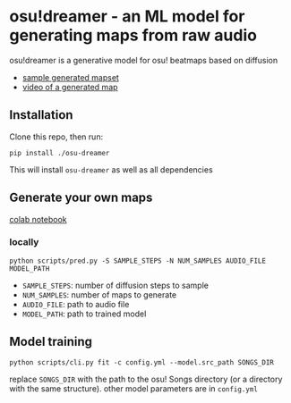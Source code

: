 # osu!dreamer - an ML model for generating maps from raw audio

osu!dreamer is a generative model for osu! beatmaps based on diffusion

- [sample generated mapset](https://osu.ppy.sh/beatmapsets/1888586#osu/3889513)
- [video of a generated map](https://streamable.com/ijp1jj)

## Installation

Clone this repo, then run:

```
pip install ./osu-dreamer
```

This will install `osu-dreamer` as well as all dependencies

## Generate your own maps

[colab notebook](https://colab.research.google.com/drive/1Th6v5OOrY5vcTWvIH3NKZsuj_RMnAEM5?usp=sharing)

### locally

```
python scripts/pred.py -S SAMPLE_STEPS -N NUM_SAMPLES AUDIO_FILE MODEL_PATH
```

- `SAMPLE_STEPS`: number of diffusion steps to sample
- `NUM_SAMPLES`: number of maps to generate
- `AUDIO_FILE`: path to audio file
- `MODEL_PATH`: path to trained model

## Model training

```
python scripts/cli.py fit -c config.yml --model.src_path SONGS_DIR
```

replace `SONGS_DIR` with the path to the osu! Songs directory (or a directory with the same structure).
other model parameters are in `config.yml`
